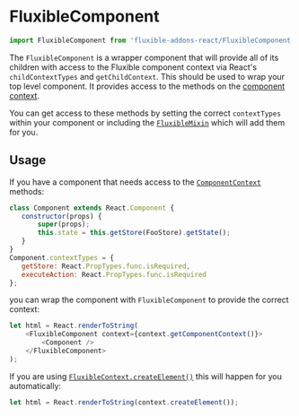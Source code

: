 # FluxibleComponent

```js
import FluxibleComponent from 'fluxible-addons-react/FluxibleComponent';
```

The `FluxibleComponent` is a wrapper component that will provide all of its children with access to the Fluxible component
context via React's `childContextTypes` and `getChildContext`. This should be used to wrap your top level component. It provides access to the methods on the [component context](../Components.md#component-context).

 You can get access to these methods by setting the correct `contextTypes` within your component or including the [`FluxibleMixin`](../Components.md#fluxiblemixin) which will add them for you.

## Usage

If you have a component that needs access to the [`ComponentContext`](https://github.com/yahoo/fluxible/blob/master/docs/api/Components.md#component-context) methods:

 ```js
class Component extends React.Component {
    constructor(props) {
        super(props);
        this.state = this.getStore(FooStore).getState();
    }
}
Component.contextTypes = {
    getStore: React.PropTypes.func.isRequired,
    executeAction: React.PropTypes.func.isRequired
};
```

you can wrap the component with `FluxibleComponent` to provide the correct context:

```js
let html = React.renderToString(
    <FluxibleComponent context={context.getComponentContext()}>
        <Component />
    </FluxibleComponent>
);
```

If you are using [`FluxibleContext.createElement()`](../FluxibleContext.md#createElementprops) this will happen for you automatically:

```js
let html = React.renderToString(context.createElement());
```
